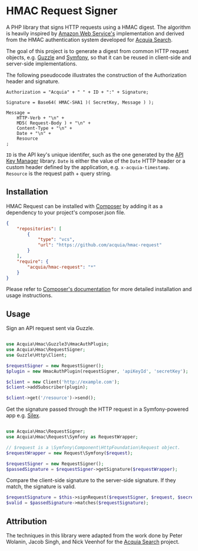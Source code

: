 # HMAC Request Signer

A PHP library that signs HTTP requests using a HMAC digest. The algorithm is
heavily inspired by [Amazon Web Service's](http://docs.aws.amazon.com/AmazonS3/latest/dev/RESTAuthentication.html)
implementation and derived from the HMAC authentication system developed for
[Acquia Search](https://www.acquia.com/products-services/acquia-network/cloud-services/acquia-search).

The goal of this project is to generate a digest from common HTTP request
objects, e.g. [Guzzle](http://api.guzzlephp.org/class-Guzzle.Http.Message.Request.html)
and [Symfony](http://api.symfony.com/2.0/Symfony/Component/HttpFoundation/Request.html),
so that it can be reused in client-side and server-side implementations.

The following pseudocode illustrates the construction of the Authorization
header and signature.

```
Authorization = "Acquia" + " " + ID + ":" + Signature;

Signature = Base64( HMAC-SHA1 )( SecretKey, Message ) );

Message =
    HTTP-Verb + "\n" +
	MD5( Request-Body ) + "\n" +
	Content-Type + "\n" +
	Date + "\n" +
	Resource
;
```

`ID` is the API key's unique identifer, such as the one generated by the
[API Key Manager](https://github.com/acquia/api-key-manager) library. `Date` is
either the value of the `Date` HTTP header or a custom header defined by the
application, e.g. `x-acquia-timestamp`. `Resource` is the request path + query
string.

## Installation

HMAC Request can be installed with [Composer](http://getcomposer.org)
by adding it as a dependency to your project's composer.json file.

```json
{
    "repositories": [
        {
            "type": "vcs",
            "url": "https://github.com/acquia/hmac-request"
        }
    ],
    "require": {
        "acquia/hmac-request": "*"
    }
}
```

Please refer to [Composer's documentation](https://github.com/composer/composer/blob/master/doc/00-intro.md#introduction)
for more detailed installation and usage instructions.

## Usage

Sign an API request sent via Guzzle.

```php

use Acquia\Hmac\Guzzle3\HmacAuthPlugin;
use Acquia\Hmac\RequestSigner;
use Guzzle\Http\Client;

$requestSigner = new RequestSigner();
$plugin = new HmacAuthPlugin(requestSigner, 'apiKeyId', 'secretKey');

$client = new Client('http://example.com');
$client->addSubscriber(plugin);

$client->get('/resource')->send();

```

Get the signature passed through the HTTP request in a Symfony-powered app e.g.
[Silex](https://github.com/silexphp/Silex).

```php

use Acquia\Hmac\RequestSigner;
use Acquia\Hmac\Request\Symfony as RequestWrapper;

// $request is a \Symfony\Component\HttpFoundation\Request object.
$requestWrapper = new Request\Symfony($request);

$requestSigner = new RequestSigner();
$passedSignature = $requestSigner->getSignature($requestWrapper);

```

Compare the client-side signature to the server-side signature. If they match,
the signature is valid.

```php
$requestSignature = $this->signRequest($requestSigner, $request, $secretKey);
$valid = $passedSignature->matches($requestSignature);
```

## Attribution

The techniques in this library were adapted from the work done by Peter Wolanin,
Jacob Singh, and Nick Veenhof for the [Acquia Search](https://www.acquia.com/products-services/acquia-network/cloud-services/acquia-search)
project.
